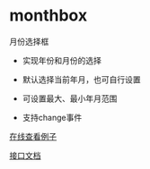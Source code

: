 # monthbox

月份选择框

- 实现年份和月份的选择
- 默认选择当前年月，也可自行设置
- 可设置最大、最小年月范围


- 支持change事件




[在线查看例子](https://zhizao.github.io/monthbox/demo/demo.html)



[接口文档](接口文档.md)










